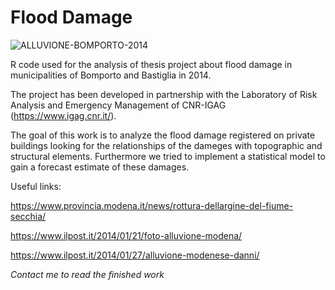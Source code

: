 # Flood Damage

![ALLUVIONE-BOMPORTO-2014](https://user-images.githubusercontent.com/40363581/140780540-9709c068-776c-45c6-9085-7ad6af6638d2.jpg)

R code used for the analysis of thesis project about flood damage in municipalities of Bomporto and Bastiglia in 2014.

The project has been developed in partnership with the Laboratory of Risk Analysis and Emergency Management of CNR-IGAG (https://www.igag.cnr.it/).

The goal of this work is to analyze the flood damage registered on private buildings looking for the relationships of the dameges with topographic and structural elements.
Furthermore we tried to implement a statistical model to gain a forecast estimate of these damages.


Useful links:

https://www.provincia.modena.it/news/rottura-dellargine-del-fiume-secchia/

https://www.ilpost.it/2014/01/21/foto-alluvione-modena/

https://www.ilpost.it/2014/01/27/alluvione-modenese-danni/



*Contact me to read the finished work*
